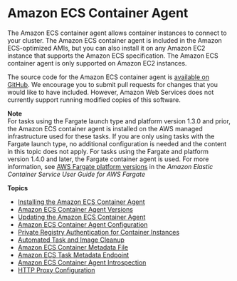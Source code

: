 # Amazon ECS Container Agent<a name="ECS_agent"></a>

The Amazon ECS container agent allows container instances to connect to your cluster\. The Amazon ECS container agent is included in the Amazon ECS\-optimized AMIs, but you can also install it on any Amazon EC2 instance that supports the Amazon ECS specification\. The Amazon ECS container agent is only supported on Amazon EC2 instances\.

The source code for the Amazon ECS container agent is [available on GitHub](https://github.com/aws/amazon-ecs-agent)\. We encourage you to submit pull requests for changes that you would like to have included\. However, Amazon Web Services does not currently support running modified copies of this software\.

**Note**  
For tasks using the Fargate launch type and platform version 1\.3\.0 and prior, the Amazon ECS container agent is installed on the AWS managed infrastructure used for these tasks\. If you are only using tasks with the Fargate launch type, no additional configuration is needed and the content in this topic does not apply\. For tasks using the Fargate and platform version 1\.4\.0 and later, the Fargate container agent is used\. For more information, see [AWS Fargate platform versions](https://docs.aws.amazon.com/AmazonECS/latest/userguide/platform_versions.html) in the *Amazon Elastic Container Service User Guide for AWS Fargate*

**Topics**
+ [Installing the Amazon ECS Container Agent](ecs-agent-install.md)
+ [Amazon ECS Container Agent Versions](ecs-agent-versions.md)
+ [Updating the Amazon ECS Container Agent](ecs-agent-update.md)
+ [Amazon ECS Container Agent Configuration](ecs-agent-config.md)
+ [Private Registry Authentication for Container Instances](private-auth-container-instances.md)
+ [Automated Task and Image Cleanup](automated_image_cleanup.md)
+ [Amazon ECS Container Metadata File](container-metadata.md)
+ [Amazon ECS Task Metadata Endpoint](task-metadata-endpoint.md)
+ [Amazon ECS Container Agent Introspection](ecs-agent-introspection.md)
+ [HTTP Proxy Configuration](http_proxy_config.md)